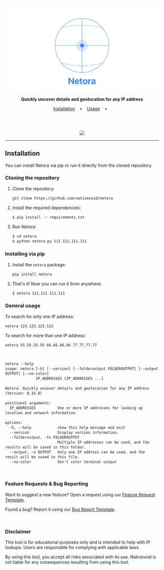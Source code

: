 <p align="center">
  <img src="/docs/images/netora-logo.png">
</p>

<p align="center">
  <b>Quickly uncover details and geolocation for any IP address</b>
</p>

<p align="center">
  <a href="#installation">Installation</a>
  &nbsp;&nbsp;&nbsp;•&nbsp;&nbsp;&nbsp;
  <a href="#usage">Usage</a>
  &nbsp;&nbsp;&nbsp;•&nbsp;&nbsp;&nbsp;
</p>

<br><br>


<p align="center">
  <img src="/docs/images/demo.png">


---

## Installation

You can install Netora via pip or run it directly from the cloned repository.


### Cloning the repository

1. Clone the repository:
   ```bash
   git clone https://github.com/nativevoid/netora
   ```
2. Install the required dependencies:
   ```bash
   $ pip install -r requirements.txt
   ```
3. Run Netora:
   ```bash
   $ cd netora
   $ python netora.py 111.111.111.111
   ```

### Installing via pip

1. Install the `netora` package:
   ```bash
   pip install netora

2. That's it! Now you can run it from anywhere:
   ```bash
   $ netora 111.111.111.111
   ```


### General usage

To search for only one IP address:
```bash
netora 123.123.123.123
```

To search for more than one IP address:
```bash
netora 55.55.55.55 66.66.66.66 77.77.77.77
```

&nbsp;
```console
netora --help
usage: netora [-h] [--version] [--folderoutput FOLDEROUTPUT] [--output OUTPUT] [--no-color]
              IP_ADDRESSES [IP_ADDRESSES ...]

Netora: Quickly uncover details and geolocation for any IP address (Version: 0.15.0)

positional arguments:
  IP_ADDRESSES          One or more IP addresses for looking up location and network information.

options:
  -h, --help            show this help message and exit
  --version             Display version information.
  --folderoutput, -fo FOLDEROUTPUT
                        Multiple IP addresses can be used, and the results will be saved in this folder.
  --output, -o OUTPUT   Only one IP address can be used, and the result will be saved to this file.
  --no-color            Don't color terminal output
```

<br>

### Feature Requests & Bug Reporting

Want to suggest a new feature? Open a request using our [Feature Request Template](../.github/ISSUE_TEMPLATE/feature-request.yaml).

Found a bug? Report it using our [Bug Report Template](../.github/ISSUE_TEMPLATE/bug-report.yaml).

<br>

### Disclaimer

This tool is for educational purposes only and is intended to help with IP lookups. Users are responsible for complying with applicable laws.

By using this tool, you accept all risks associated with its use. Nativevoid is not liable for any consequences resulting from using this tool.


